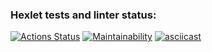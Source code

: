 ### Hexlet tests and linter status:
[![Actions Status](https://github.com/Mirazen/frontend-project-44/actions/workflows/hexlet-check.yml/badge.svg)](https://github.com/Mirazen/frontend-project-44/actions)
[![Maintainability](https://api.codeclimate.com/v1/badges/a2ec5d88c2d70d95cef1/maintainability)](https://codeclimate.com/github/Mirazen/frontend-project-44/maintainability)
[![asciicast](https://asciinema.org/a/80KldIdOVx4iHdUzZe7Diex8x.svg)](https://asciinema.org/a/80KldIdOVx4iHdUzZe7Diex8x)